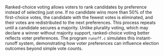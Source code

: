 Ranked-choice voting allows voters to rank candidates by preference instead of selecting just one. If no candidate wins more than 50% of the first-choice votes, the candidate with the fewest votes is eliminated, and their votes are redistributed to the next preferences. This process repeats until a candidate secures a majority. Unlike plurality voting, which may declare a winner without majority support, ranked-choice voting better reflects voter preferences. The program `runoff.c` simulates this instant-runoff system, demonstrating how voter preferences can influence election outcomes beyond simple vote counts.
